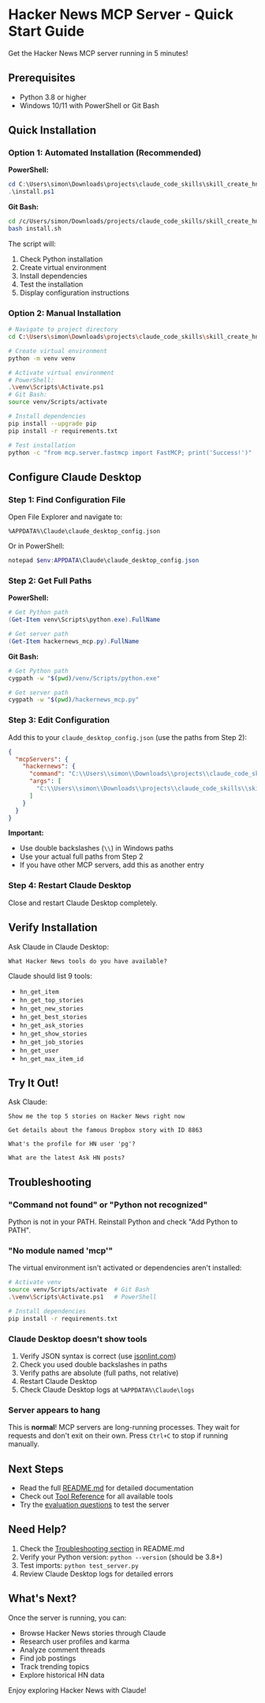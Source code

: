 # Hacker News MCP Server - Quick Start Guide

Get the Hacker News MCP server running in 5 minutes!

## Prerequisites

- Python 3.8 or higher
- Windows 10/11 with PowerShell or Git Bash

## Quick Installation

### Option 1: Automated Installation (Recommended)

**PowerShell:**
```powershell
cd C:\Users\simon\Downloads\projects\claude_code_skills\skill_create_hn_mcp_server
.\install.ps1
```

**Git Bash:**
```bash
cd /c/Users/simon/Downloads/projects/claude_code_skills/skill_create_hn_mcp_server
bash install.sh
```

The script will:
1. Check Python installation
2. Create virtual environment
3. Install dependencies
4. Test the installation
5. Display configuration instructions

### Option 2: Manual Installation

```bash
# Navigate to project directory
cd C:\Users\simon\Downloads\projects\claude_code_skills\skill_create_hn_mcp_server

# Create virtual environment
python -m venv venv

# Activate virtual environment
# PowerShell:
.\venv\Scripts\Activate.ps1
# Git Bash:
source venv/Scripts/activate

# Install dependencies
pip install --upgrade pip
pip install -r requirements.txt

# Test installation
python -c "from mcp.server.fastmcp import FastMCP; print('Success!')"
```

## Configure Claude Desktop

### Step 1: Find Configuration File

Open File Explorer and navigate to:
```
%APPDATA%\Claude\claude_desktop_config.json
```

Or in PowerShell:
```powershell
notepad $env:APPDATA\Claude\claude_desktop_config.json
```

### Step 2: Get Full Paths

**PowerShell:**
```powershell
# Get Python path
(Get-Item venv\Scripts\python.exe).FullName

# Get server path
(Get-Item hackernews_mcp.py).FullName
```

**Git Bash:**
```bash
# Get Python path
cygpath -w "$(pwd)/venv/Scripts/python.exe"

# Get server path
cygpath -w "$(pwd)/hackernews_mcp.py"
```

### Step 3: Edit Configuration

Add this to your `claude_desktop_config.json` (use the paths from Step 2):

```json
{
  "mcpServers": {
    "hackernews": {
      "command": "C:\\Users\\simon\\Downloads\\projects\\claude_code_skills\\skill_create_hn_mcp_server\\venv\\Scripts\\python.exe",
      "args": [
        "C:\\Users\\simon\\Downloads\\projects\\claude_code_skills\\skill_create_hn_mcp_server\\hackernews_mcp.py"
      ]
    }
  }
}
```

**Important:**
- Use double backslashes (`\\`) in Windows paths
- Use your actual full paths from Step 2
- If you have other MCP servers, add this as another entry

### Step 4: Restart Claude Desktop

Close and restart Claude Desktop completely.

## Verify Installation

Ask Claude in Claude Desktop:

```
What Hacker News tools do you have available?
```

Claude should list 9 tools:
- `hn_get_item`
- `hn_get_top_stories`
- `hn_get_new_stories`
- `hn_get_best_stories`
- `hn_get_ask_stories`
- `hn_get_show_stories`
- `hn_get_job_stories`
- `hn_get_user`
- `hn_get_max_item_id`

## Try It Out!

Ask Claude:

```
Show me the top 5 stories on Hacker News right now
```

```
Get details about the famous Dropbox story with ID 8863
```

```
What's the profile for HN user 'pg'?
```

```
What are the latest Ask HN posts?
```

## Troubleshooting

### "Command not found" or "Python not recognized"

Python is not in your PATH. Reinstall Python and check "Add Python to PATH".

### "No module named 'mcp'"

The virtual environment isn't activated or dependencies aren't installed:

```bash
# Activate venv
source venv/Scripts/activate  # Git Bash
.\venv\Scripts\Activate.ps1   # PowerShell

# Install dependencies
pip install -r requirements.txt
```

### Claude Desktop doesn't show tools

1. Verify JSON syntax is correct (use [jsonlint.com](https://jsonlint.com))
2. Check you used double backslashes in paths
3. Verify paths are absolute (full paths, not relative)
4. Restart Claude Desktop
5. Check Claude Desktop logs at `%APPDATA%\Claude\logs`

### Server appears to hang

This is **normal**! MCP servers are long-running processes. They wait for requests and don't exit on their own. Press `Ctrl+C` to stop if running manually.

## Next Steps

- Read the full [README.md](README.md) for detailed documentation
- Check out [Tool Reference](README.md#tool-reference) for all available tools
- Try the [evaluation questions](evaluation.xml) to test the server

## Need Help?

1. Check the [Troubleshooting section](README.md#troubleshooting) in README.md
2. Verify your Python version: `python --version` (should be 3.8+)
3. Test imports: `python test_server.py`
4. Review Claude Desktop logs for detailed errors

## What's Next?

Once the server is running, you can:

- Browse Hacker News stories through Claude
- Research user profiles and karma
- Analyze comment threads
- Find job postings
- Track trending topics
- Explore historical HN data

Enjoy exploring Hacker News with Claude!
